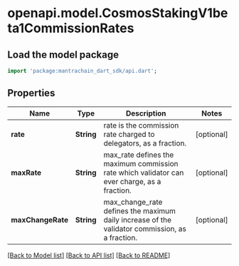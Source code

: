 # openapi.model.CosmosStakingV1beta1CommissionRates

## Load the model package
```dart
import 'package:mantrachain_dart_sdk/api.dart';
```

## Properties
Name | Type | Description | Notes
------------ | ------------- | ------------- | -------------
**rate** | **String** | rate is the commission rate charged to delegators, as a fraction. | [optional] 
**maxRate** | **String** | max_rate defines the maximum commission rate which validator can ever charge, as a fraction. | [optional] 
**maxChangeRate** | **String** | max_change_rate defines the maximum daily increase of the validator commission, as a fraction. | [optional] 

[[Back to Model list]](../README.md#documentation-for-models) [[Back to API list]](../README.md#documentation-for-api-endpoints) [[Back to README]](../README.md)


